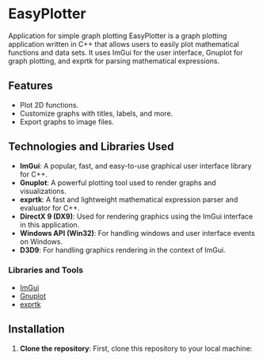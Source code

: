 # EasyPlotter
Application for simple graph plotting
EasyPlotter is a graph plotting application written in C++ that allows users to easily plot mathematical functions and data sets. It uses ImGui for the user interface, Gnuplot for graph plotting, and exprtk for parsing mathematical expressions.

## Features
- Plot 2D functions.
- Customize graphs with titles, labels, and more.
- Export graphs to image files.

## Technologies and Libraries Used
- **ImGui**: A popular, fast, and easy-to-use graphical user interface library for C++.
- **Gnuplot**: A powerful plotting tool used to render graphs and visualizations.
- **exprtk**: A fast and lightweight mathematical expression parser and evaluator for C++.
- **DirectX 9 (DX9)**: Used for rendering graphics using the ImGui interface in this application.
- **Windows API (Win32)**: For handling windows and user interface events on Windows.
- **D3D9**: For handling graphics rendering in the context of ImGui.

### Libraries and Tools
- [ImGui](https://github.com/ocornut/imgui)
- [Gnuplot](http://www.gnuplot.info/)
- [exprtk](https://github.com/ArashParto/exprtk)

## Installation

1. **Clone the repository**:
   First, clone this repository to your local machine:
   ```bash

